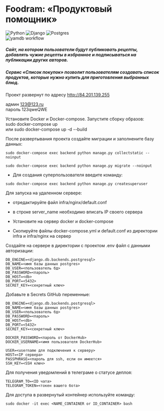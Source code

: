 # Foodram: «Продуктовый помощник»

![Python](https://img.shields.io/badge/python-3670A0?style=for-the-badge&logo=python&logoColor=ffdd54)
![Django](https://img.shields.io/badge/django-%23092E20.svg?style=for-the-badge&logo=django&logoColor=white)
![Postgres](https://img.shields.io/badge/postgres-%23316192.svg?style=for-the-badge&logo=postgresql&logoColor=white)<br/>
![yamdb workflow](https://github.com/zerg959/foodgram-project-react/workflows/foodgram_workflow/badge.svg)
<br/>

##### Cайт, на котором пользователи будут публиковать рецепты, добавлять чужие рецепты в избранное и подписываться на публикации других авторов.<br>
##### Сервис «Список покупок» позволит пользователям создавать список продуктов, которые нужно купить для приготовления выбранных блюд.

Проект развернут по адресу http://84.201.139.255<br>

админ 123@123.ru<br>
пароль 123qweQWE<br>

Установите Docker и Docker-compose. Запустите сборку образов:<br>
sudo docker-compose up<br>
или
sudo docker-compose up -d --build<br>

После развертывания проекта создайте миграции и заполнените базу данных:<br>
```
sudo docker-compose exec backend python manage.py collectstatic --noinput
```
```
sudo docker-compose exec backend python manage.py migrate --noinput
```

- Для создания суперпользователя введите команду:
```
sudo docker-compose exec backend python manage.py createsuperuser
```

Для запуска на удаленном сервере:<br>
+ отредактируйте файл infra/nginx/default.conf<br>

+ в строке server_name необходимо вписать IP своего сервера<br>

+ Установите на сервер docker и docker-compose<br>

+ Скопируйте файлы docker-compose.yml и default.conf из директории infra и infra/nginx на сервер<br>

Cоздайте на сервере в директории с проектом .env файл c данными авторизации:

```
DB_ENGINE=<django.db.backends.postgresql>
DB_NAME=<имя базы данных postgres>
DB_USER=<пользователь бд>
DB_PASSWORD=<пароль>
DB_HOST=<db>
DB_PORT=<5432>
SECRET_KEY=<секретный ключ> 
```
Добавьте в Secrets GitHub переменные:<br>
```
DB_ENGINE=<django.db.backends.postgresql>
DB_NAME=<имя базы данных postgres>
DB_USER=<пользователь бд>
DB_PASSWORD=<пароль>
DB_HOST=<db>
DB_PORT=<5432>
SECRET_KEY=<секретный ключ>

DOCKER_PASSWORD=<пароль от DockerHub>
DOCKER_USERNAME=<имя пользователя DockerHub>

USER=<username для подключения к серверу>
HOST=<IP сервера>
PASSPHRASE=<пароль для ssh, если он имеется>
SSH_KEY=<SSH ключ>
```
Для получения уведомлений в телеграме о статусе деплоя:<br>
```
TELEGRAM_TO=<ID чата>
TELEGRAM_TOKEN=<токен вашего бота>
```
Для доступа в развернутый контейнер используйте команду:<br>
```
sudo docker -it exec <NAME_CONTAINER or ID_CONTAINER> bash

```
